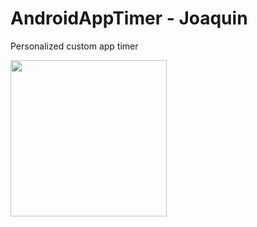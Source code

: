 # AndroidAppTimer - Joaquin

Personalized custom app timer


<img src="https://media.giphy.com/media/8oXe43wgOnArZIOULZ/giphy.gif" width=250><br>
